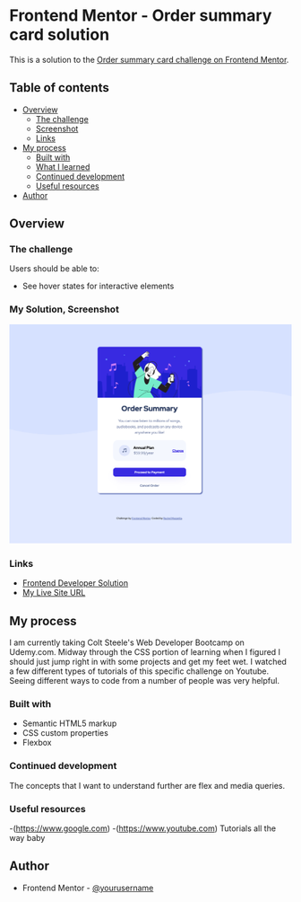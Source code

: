 # Frontend Mentor - Order summary card solution

This is a solution to the [Order summary card challenge on Frontend Mentor](https://www.frontendmentor.io/challenges/order-summary-component-QlPmajDUj). 
## Table of contents

- [Overview](#overview)
  - [The challenge](#the-challenge)
  - [Screenshot](#screenshot)
  - [Links](#links)
- [My process](#my-process)
  - [Built with](#built-with)
  - [What I learned](#what-i-learned)
  - [Continued development](#continued-development)
  - [Useful resources](#useful-resources)
- [Author](#author)



## Overview

### The challenge

Users should be able to:

- See hover states for interactive elements

### My Solution, Screenshot

<img src=
"https://github.com/Mozzarella-chz/Order-Summary/blob/833346ccf3305446d0bf395b896ab2d98714b0a4/Order%20Summary%20Final%20Screen%20shot.jpg" width="800">


### Links

- [Frontend Developer Solution](https://github.com/Mozzarella-chz/Order-Summary/blob/89e690901a56289bed211b8c21e1592e14bf5b84/images/desktop-preview.jpg)
- [My Live Site URL](https://mozzarella-chz.github.io/Order-Summary/)

## My process
I am currently taking Colt Steele's Web Developer Bootcamp on Udemy.com. 
Midway through the CSS portion of learning when I figured I should just jump right in with some projects and get my feet wet. I watched a few different types of tutorials of this specific challenge on Youtube. Seeing different ways to code from a number of people was very helpful. 

### Built with

- Semantic HTML5 markup
- CSS custom properties
- Flexbox



### Continued development

The concepts that I want to understand further are flex and media queries. 



### Useful resources

-(https://www.google.com)
-(https://www.youtube.com) Tutorials all the way baby



## Author


- Frontend Mentor - [@yourusername](https://www.frontendmentor.io/profile/Mozzarella-chz)





